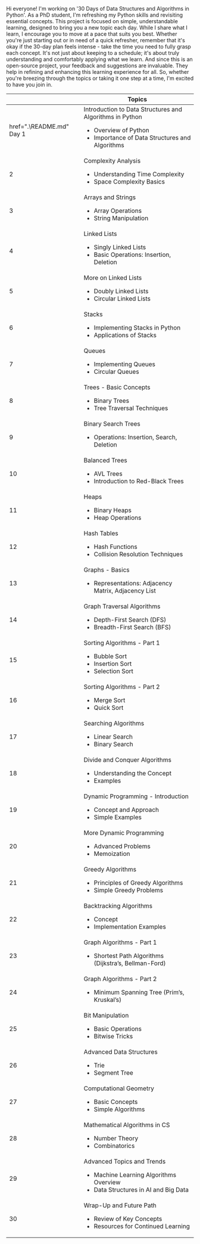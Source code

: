 Hi everyone! I'm working on '30 Days of Data Structures and Algorithms in Python'. As a PhD student, I'm refreshing my Python skills and revisiting essential concepts. This project is focused on simple, understandable learning, designed to bring you a new topic each day. While I share what I learn, I encourage you to move at a pace that suits you best. Whether you're just starting out or in need of a quick refresher, remember that it's okay if the 30-day plan feels intense - take the time you need to fully grasp each concept. It's not just about keeping to a schedule; it's about truly understanding and comfortably applying what we learn. And since this is an open-source project, your feedback and suggestions are invaluable. They help in refining and enhancing this learning experience for all. So, whether you're breezing through the topics or taking it one step at a time, I'm excited to have you join in.


<div align="center">
<table style="width: 100%;">
<thead>
<tr>
<th> </th>
<th>Topics</th>
</tr>
</thead>
<tbody>

<!-- Day 1 -->
<tr>
<td> href=".\README.md" Day 1 </td>
<td>Introduction to Data Structures and Algorithms in Python 
<ul>
<li>Overview of Python</li>
<li>Importance of Data Structures and Algorithms</li>
</ul></td>
</tr>

<!-- Day 2 -->
<tr>
<td>2</td>
<td>Complexity Analysis <ul><li>Understanding Time Complexity</li><li>Space Complexity Basics</li></ul></td>
</tr>

<!-- Day 3 -->
<tr>
<td>3</td>
<td>Arrays and Strings <ul><li>Array Operations</li><li>String Manipulation</li></ul></td>
</tr>

<!-- Day 4 -->
<tr>
<td>4</td>
<td>Linked Lists <ul><li>Singly Linked Lists</li><li>Basic Operations: Insertion, Deletion</li></ul></td>
</tr>

<!-- Day 5 -->
<tr>
<td>5</td>
<td>More on Linked Lists <ul><li>Doubly Linked Lists</li><li>Circular Linked Lists</li></ul></td>
</tr>

<!-- Day 6 -->
<tr>
<td>6</td>
<td>Stacks <ul><li>Implementing Stacks in Python</li><li>Applications of Stacks</li></ul></td>
</tr>

<!-- Day 7 -->
<tr>
<td>7</td>
<td>Queues <ul><li>Implementing Queues</li><li>Circular Queues</li></ul></td>
</tr>

<!-- Day 8 -->
<tr>
<td>8</td>
<td>Trees - Basic Concepts <ul><li>Binary Trees</li><li>Tree Traversal Techniques</li></ul></td>
</tr>

<!-- Day 9 -->
<tr>
<td>9</td>
<td>Binary Search Trees <ul><li>Operations: Insertion, Search, Deletion</li></ul></td>
</tr>

<!-- Day 10 -->
<tr>
<td>10</td>
<td>Balanced Trees <ul><li>AVL Trees</li><li>Introduction to Red-Black Trees</li></ul></td>
</tr>

<!-- Day 11 -->
<tr>
<td>11</td>
<td>Heaps <ul><li>Binary Heaps</li><li>Heap Operations</li></ul></td>
</tr>

<!-- Day 12 -->
<tr>
<td>12</td>
<td>Hash Tables <ul><li>Hash Functions</li><li>Collision Resolution Techniques</li></ul></td>
</tr>

<!-- Day 13 -->
<tr>
<td>13</td>
<td>Graphs - Basics <ul><li>Representations: Adjacency Matrix, Adjacency List</li></ul></td>
</tr>

<!-- Day 14 -->
<tr>
<td>14</td>
<td>Graph Traversal Algorithms <ul><li>Depth-First Search (DFS)</li><li>Breadth-First Search (BFS)</li></ul></td>
</tr>

<!-- Day 15 -->
<tr>
<td>15</td>
<td>Sorting Algorithms - Part 1 <ul><li>Bubble Sort</li><li>Insertion Sort</li><li>Selection Sort</li></ul></td>
</tr>

<!-- Day 16 -->
<tr>
<td>16</td>
<td>Sorting Algorithms - Part 2 <ul><li>Merge Sort</li><li>Quick Sort</li></ul></td>
</tr>

<!-- Day 17 -->
<tr>
<td>17</td>
<td>Searching Algorithms <ul><li>Linear Search</li><li>Binary Search</li></ul></td>
</tr>

<!-- Day 18 -->
<tr>
<td>18</td>
<td>Divide and Conquer Algorithms <ul><li>Understanding the Concept</li><li>Examples</li></ul></td>
</tr>

<!-- Day 19 -->
<tr>
<td>19</td>
<td>Dynamic Programming - Introduction <ul><li>Concept and Approach</li><li>Simple Examples</li></ul></td>
</tr>

<!-- Day 20 -->
<tr>
<td>20</td>
<td>More Dynamic Programming <ul><li>Advanced Problems</li><li>Memoization</li></ul></td>
</tr>

<!-- Day 21 -->
<tr>
<td>21</td>
<td>Greedy Algorithms <ul><li>Principles of Greedy Algorithms</li><li>Simple Greedy Problems</li></ul></td>
</tr>

<!-- Day 22 -->
<tr>
<td>22</td>
<td>Backtracking Algorithms <ul><li>Concept</li><li>Implementation Examples</li></ul></td>
</tr>

<!-- Day 23 -->
<tr>
<td>23</td>
<td>Graph Algorithms - Part 1 <ul><li>Shortest Path Algorithms (Dijkstra’s, Bellman-Ford)</li></ul></td>
</tr>

<!-- Day 24 -->
<tr>
<td>24</td>
<td>Graph Algorithms - Part 2 <ul><li>Minimum Spanning Tree (Prim’s, Kruskal’s)</li></ul></td>
</tr>

<!-- Day 25 -->
<tr>
<td>25</td>
<td>Bit Manipulation <ul><li>Basic Operations</li><li>Bitwise Tricks</li></ul></td>
</tr>

<!-- Day 26 -->
<tr>
<td>26</td>
<td>Advanced Data Structures <ul><li>Trie</li><li>Segment Tree</li></ul></td>
</tr>

<!-- Day 27 -->
<tr>
<td>27</td>
<td>Computational Geometry <ul><li>Basic Concepts</li><li>Simple Algorithms</li></ul></td>
</tr>

<!-- Day 28 -->
<tr>
<td>28</td>
<td>Mathematical Algorithms in CS <ul><li>Number Theory</li><li>Combinatorics</li></ul></td>
</tr>

<!-- Day 29 -->
<tr>
<td>29</td>
<td>Advanced Topics and Trends <ul><li>Machine Learning Algorithms Overview</li><li>Data Structures in AI and Big Data</li></ul></td>
</tr>

<!-- Day 30 -->
<tr>
<td>30</td>
<td>Wrap-Up and Future Path <ul><li>Review of Key Concepts</li><li>Resources for Continued Learning</li></ul></td>
</tr>

</tbody>
</table>
</div>

